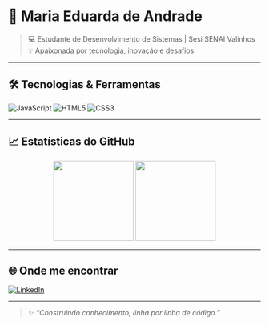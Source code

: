 # 👤 Maria Eduarda de Andrade

> 💻 Estudante de Desenvolvimento de Sistemas | Sesi SENAI Valinhos  
> 💡 Apaixonada por tecnologia, inovação e desafios  

---

## 🛠️ Tecnologias & Ferramentas

![JavaScript](https://img.shields.io/badge/-JavaScript-black?style=for-the-badge&logo=javascript&logoColor=F7DF1E)
![HTML5](https://img.shields.io/badge/-HTML5-black?style=for-the-badge&logo=html5&logoColor=E34F26)
![CSS3](https://img.shields.io/badge/-CSS3-black?style=for-the-badge&logo=css3&logoColor=1572B6)

---

## 📈 Estatísticas do GitHub

<div align="center">
  <img height="160em" src="https://github-readme-stats.vercel.app/api?username=mariaeandrade&show_icons=true&theme=tokyonight&hide_border=true"/>
  <img height="160em" src="https://github-readme-stats.vercel.app/api/top-langs/?username=mariaeandrade&layout=compact&theme=tokyonight&hide_border=true"/>
</div>

---

## 🌐 Onde me encontrar

[![LinkedIn](https://img.shields.io/badge/-LinkedIn-black?style=for-the-badge&logo=linkedin&logoColor=0A66C2)](https://www.linkedin.com/in/maria-eduarda-andrade-6878a2349/)

---

> ✨ *“Construindo conhecimento, linha por linha de código.”*  
